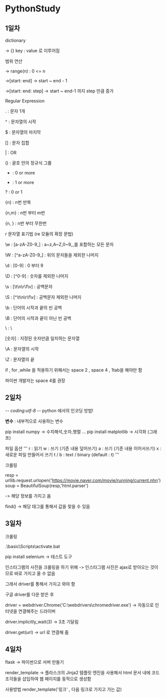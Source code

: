 # PythonStudy
## 1일차
dictionary

-> {} key : value 로 이루어짐

범위 연산

-> range(n) : 0 <= n

->[start: end] -> start ~ end - 1

->[start: end: step] -> start ~ end-1 까지 step 만큼 증가

Regular Expression

. : 문자 1개

^ : 문자열의 시작

$ : 문자열의 마지막

[] : 문자 집합

| : OR

() : 괄호 안의 정규식 그룹

* : 0 or more

+ : 1 or more

? : 0 or 1

{n} : n번 반복

{n,m} : n번 부터 m번

{n, } : n번 부터 무한번

r  문자열 표기법 (re 모듈의 확장 문법)

\w : [a-zA-Z0-9_] : a~z,A~Z,0~9,_를 포함하는 모든 문자

\W : [^a-zA-Z0-9_] : 위의 문자들을 제외한 나머지

\d : [0-9] : 0 부터 9

\D : [^0-9] : 숫자를 제외한 나머지

\s : [\t\n\r\f\v] : 공백문자

\S : [^\t\n\r\f\v] : 공백문자 제외한 나머지

\b : 단어의 시작과 끝의 빈 공백

\B : 단어의 시작과 끝이 아닌 빈 공백

\\ : \

\[숫자] : 지정된 숫자만큼 일치하는 문자열

\A : 문자열의 시작

\Z : 문자열의 끝

if , for ,while 을 적용하기 위해서는 space 2 , space 4 , 1tab을 해야만 함 

파이썬 개발자는 space 4를 권장

## 2일차
-*- coding:utf-8 -*-
python 에서의 인코딩 방법!

__변수__ : 내부적으로 사용하는 변수

pip install numpy -> 수치해석,숫자,행렬 ...
pip install matplotlib -> 시각화 (그래프)

파일 옵션
'''
r : 읽기
w : 쓰기 (기존 내용 덮어쓰기)
a : 쓰기 (기존 내용 이어서쓰기)
x : 새로운 파일 만들어서 쓰기
t / b : text / binary (default : t)
'''

크롤링

resp = urllib.request.urlopen('https://movie.naver.com/movie/running/current.nhn')
soup = BeautifulSoup(resp,'html.parser')

-> 해당 정보를 가지고 옴

find() -> 해당 태그를 통해서 값을 찾을 수 있음

## 3일차
크롤링

.\basic\Scripts\activate.bat

pip install selenium
-> 테스트 도구

인스타그램의 사진을 크롤링을 하기 위해
-> 인스타그램 사진은 ajax로 받아오는 것이므로 바로 가지고 올 수 없음

그래서 driver를 통해서 가지고 와야 함

구글 driver를 다운 받은 후 

driver = webdriver.Chrome('C:\webdrivers\chromedriver.exe')
-> 자동으로 인터넷을 연결해주는 드라이버 

driver.implicitly_wait(3)
-> 3초 기달림

driver.get(url)
-> url 로 연결해 줌

## 4일차
flask -> 파이썬으로 서버 만들기

render_template -> 플라스크의 Jinja2 템플릿 엔진을 사용해서 html 문서 내에 코드 조각들을 삽입하여 웹 페이지를 동적으로 생성함

사용방법 render_template('링크' , 다음 링크로 가지고 가는 값) 

